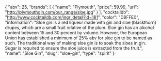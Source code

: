 {
    "abv": 25,
    "brands": [
        {
            "name": "Plymouth",
            "price": 59.99,
            "url": "http://plymouthgin.com/our_range/sloe.jpg"
        }
    ],
    "cocktaildb": "http://www.cocktaildb.com/ingr_detail?id=181",
    "color": "D9FFE0",
    "information": "Sloe gin is a red liqueur made with gin and sloe (blackthorn) drupes, which are a small fruit relative of the plum. Sloe gin has an alcohol content between 15 and 30 percent by volume. However, the European Union has established a minimum of 25% abv for sloe gin to be named as such. The traditional way of making sloe gin is to soak the sloes in gin. Sugar is required to ensure the sloe juice is extracted from the fruit.",
    "name": "Sloe Gin",
    "slug": "sloe-gin",
    "type": "spirit"
}
